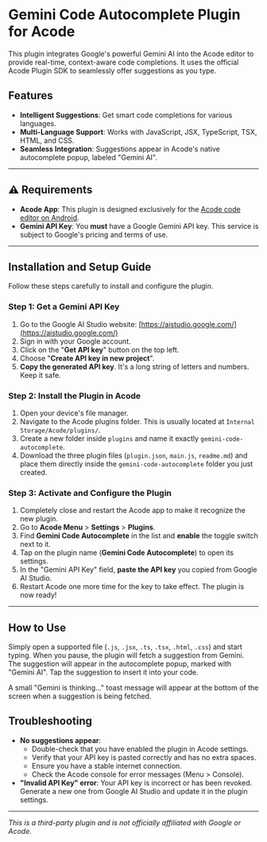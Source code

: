 # Gemini Code Autocomplete Plugin for Acode

This plugin integrates Google's powerful Gemini AI into the Acode editor to provide real-time, context-aware code completions. It uses the official Acode Plugin SDK to seamlessly offer suggestions as you type.

## Features

- **Intelligent Suggestions**: Get smart code completions for various languages.
- **Multi-Language Support**: Works with JavaScript, JSX, TypeScript, TSX, HTML, and CSS.
- **Seamless Integration**: Suggestions appear in Acode's native autocomplete popup, labeled "Gemini AI".

---

## ⚠️ Requirements

- **Acode App**: This plugin is designed exclusively for the [Acode code editor on Android](https://play.google.com/store/apps/details?id=com.foxdebug.acode).
- **Gemini API Key**: You **must** have a Google Gemini API key. This service is subject to Google's pricing and terms of use.

---

## Installation and Setup Guide

Follow these steps carefully to install and configure the plugin.

### Step 1: Get a Gemini API Key

1.  Go to the Google AI Studio website: [https://aistudio.google.com/](https://aistudio.google.com/)
2.  Sign in with your Google account.
3.  Click on the "**Get API key**" button on the top left.
4.  Choose "**Create API key in new project**".
5.  **Copy the generated API key**. It's a long string of letters and numbers. Keep it safe.

### Step 2: Install the Plugin in Acode

1.  Open your device's file manager.
2.  Navigate to the Acode plugins folder. This is usually located at `Internal Storage/Acode/plugins/`.
3.  Create a new folder inside `plugins` and name it exactly `gemini-code-autocomplete`.
4.  Download the three plugin files (`plugin.json`, `main.js`, `readme.md`) and place them directly inside the `gemini-code-autocomplete` folder you just created.

### Step 3: Activate and Configure the Plugin

1.  Completely close and restart the Acode app to make it recognize the new plugin.
2.  Go to **Acode Menu** > **Settings** > **Plugins**.
3.  Find **Gemini Code Autocomplete** in the list and **enable** the toggle switch next to it.
4.  Tap on the plugin name (**Gemini Code Autocomplete**) to open its settings.
5.  In the "Gemini API Key" field, **paste the API key** you copied from Google AI Studio.
6.  Restart Acode one more time for the key to take effect. The plugin is now ready!

---

## How to Use

Simply open a supported file (`.js`, `.jsx`, `.ts`, `.tsx`, `.html`, `.css`) and start typing. When you pause, the plugin will fetch a suggestion from Gemini. The suggestion will appear in the autocomplete popup, marked with "Gemini AI". Tap the suggestion to insert it into your code.

A small "Gemini is thinking..." toast message will appear at the bottom of the screen when a suggestion is being fetched.

## Troubleshooting

- **No suggestions appear**:
    - Double-check that you have enabled the plugin in Acode settings.
    - Verify that your API key is pasted correctly and has no extra spaces.
    - Ensure you have a stable internet connection.
    - Check the Acode console for error messages (Menu > Console).
- **"Invalid API Key" error**: Your API key is incorrect or has been revoked. Generate a new one from Google AI Studio and update it in the plugin settings.

---

*This is a third-party plugin and is not officially affiliated with Google or Acode.*
